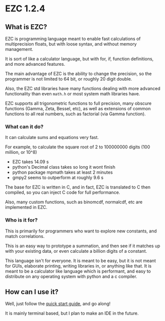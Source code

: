 # EZC 1.2.4

## What is EZC?

EZC is programming language meant to enable fast calculations of multiprecision floats, but with loose syntax, and without memory management.

It is sort of like a calculator language, but with for, if, function definitions, and more advanced features.

The main advantage of EZC is the ability to change the precision, so the programmer is not limited to 64 bit, or roughly 20 digit double.

Also, the EZC std libraries have many functions dealing with more advanced functionality than even `math.h` or most system math libraries have.

EZC supports all trigonometric functions to full precision, many obscure functions (Gamma, Zeta, Bessel, etc), as well as extensions of common functions to all real numbers, such as factorial (via Gamma function).


### What can it do?

It can calculate sums and equations very fast.

For example, to calculate the square root of 2 to 100000000 digits (100 million, or 10^8)

 * EZC takes 14.09 s
 * python's Decimal class takes so long it wont finish
 * python package mpmath takes at least 2 minutes
 * gmpy2 seems to outperform at roughly 9.6 s

The base for EZC is written in C, and in fact, EZC is translated to C then compiled, so you can inject C code for full performance.

Also, many custom functions, such as binomcdf, normalcdf, etc are implemented in EZC.


### Who is it for?

This is primarily for programmers who want to explore new constants, and match correlations.

This is an easy way to prototype a summation, and then see if it matches up with your existing data, or even calculate a billion digits of a constant.

This language isn't for everyone. It is meant to be easy, but it is not meant for GUIs, elaborate printing, writing libraries in, or anything like that. It is meant to be a calculator like language which is performant, and easy to distribute on any operating system with python and a c compiler.


## How can I use it?

Well, just follow the [quick start guide](./#/quickstart), and go along!

It is mainly terminal based, but I plan to make an IDE in the future.

